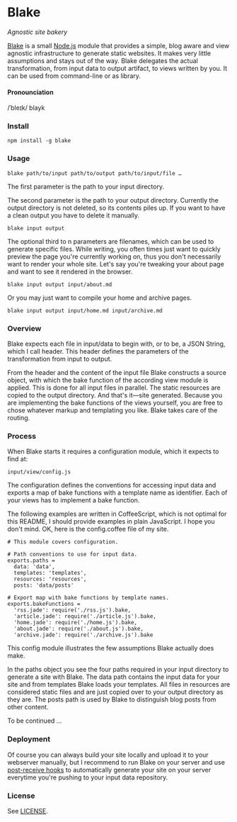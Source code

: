 # Blake
*Agnostic site bakery*

[Blake](http://michaelnisi.github.com/blake/) is a small [Node.js](http://nodejs.org/) module that provides a simple, blog aware and view agnostic infrastructure to generate static websites. It makes very little assumptions and stays out of the way. Blake delegates the actual transformation, from input data to output artifact, to views written by you. It can be used from command-line or as library.

#### Pronounciation
/ˈbleɪk/ blayk

### Install
	npm install -g blake

### Usage
	blake path/to/input path/to/output path/to/input/file …

The first parameter is the path to your input directory.

The second parameter is the path to your output directory. Currently the output directory is not deleted, so its contents piles up. If you want to have a clean output you have to delete it manually.

	blake input output

The optional third to n parameters are filenames, which can be used to generate specific files. While writing, you often times just want to quickly preview the page you're currently working on, thus you don't necessarily want to render your whole site. Let's say you're tweaking your about page and want to see it rendered in the browser.

	blake input output input/about.md

Or you may just want to compile your home and archive pages.

	blake input output input/home.md input/archive.md

### Overview
Blake expects each file in input/data to begin with, or to be, a JSON String, which I call header. This header defines the parameters of the transformation from input to output. 

From the header and the content of the input file Blake constructs a source object, with which the bake function of the according view module is applied. This is done for all input files in parallel. The static resources are copied to the output directory. And that's it—site generated. Because you are implementing the bake functions of the views yourself, you are free to chose whatever markup and templating you like. Blake takes care of the routing.

### Process
When Blake starts it requires a configuration module, which it expects to find at:

	input/view/config.js

The configuration defines the conventions for accessing input data and exports a map of bake functions with a template name as identifier. Each of your views has to implement a bake function.

The following examples are written in CoffeeScript, which is not optimal for this README, I should provide examples in plain JavaScript. I hope you don't mind. OK, here is the config.coffee file of my site.

	# This module covers configuration.

	# Path conventions to use for input data.
	exports.paths =
	  data: 'data',
	  templates: 'templates',
	  resources: 'resources',
	  posts: 'data/posts'

	# Export map with bake functions by template names.
	exports.bakeFunctions =
	  'rss.jade': require('./rss.js').bake,
	  'article.jade': require('./article.js').bake,
	  'home.jade': require('./home.js').bake,
	  'about.jade': require('./about.js').bake,
	  'archive.jade': require('./archive.js').bake

This config module illustrates the few assumptions Blake actually does make.

In the paths object you see the four paths required in your input directory to generate a site with Blake. The data path contains the input data for your site and from templates Blake loads your templates. All files in resources are considered static files and are just copied over to your output directory as they are. The posts path is used by Blake to distinguish blog posts from other content.

To be continued ...

### Deployment
Of course you can always build your site locally and upload it to your webserver manually, but I recommend to run Blake on your server and use [post-receive hooks](http://help.github.com/post-receive-hooks/) to automatically generate your site on your server everytime you're pushing to your input data repository.

### License
See [LICENSE](https://raw.github.com/michaelnisi/blake/master/LICENSE).




